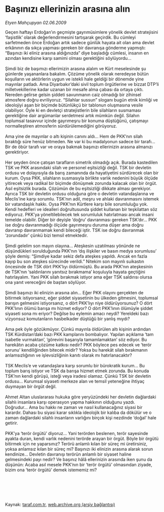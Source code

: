 # Başınızı ellerinizin arasına alın

*Etyen Mahçupyan 02.06.2009*

<div class="taraf_structure_2col_1zq">
<div class="margen_n">



 <p>Geçen haftayı Erdoğan’ın geçmişte gayrımüsimlere yönelik devlet stratejisini ‘faşistlik’ olarak değerlendirmesini tartışarak geçirdik. Bu cümleyi sarfetmeden önce Erdoğan artık sadece günlük hayata ait olan ama devlet erkânının da sıkça yapması gereken bir davranışa gönderme yapmıştı: “Başınızı iki eliniz arasına aldığınızda” diye başladığı cümlesi, insanın en azından kendisine karşı samimi olması gerektiğini söylüyordu... <br/><br/>Şimdi biz de başımızı ellerimizin arasına alalım ve Kürt meselesinde şu günlerde yaşananlara bakalım. Çözüme yönelik olarak neredeyse bütün koşulların ve aktörlerin uygun ve istekli hale geldiği bir dönemde yine mayınlar patladı. Ama Diyarbakır’daki sivil toplum örgütlerine ve bizzat DTP’li milletvekillerine kadar uzanan bir mesafe alma çabası da ortaya çıktı. Nereden gelirse gelsin şiddeti savunmanın caiz olmadığı bir zihinsel atmosfere doğru evriliyoruz. “Silahlar sussun” sloganı bugün etnik kimliği ve ideolojiyi aşan bir biçimde bütünlükçü bir tablonun oluşmasına vesile olabiliyor. Öyle ki en devletçi stratejistlerin bile silahların susmaması gerektiğine dair argümanlar serdetmesi artık mümkün değil. Silahın toplumsal tasavvur içinde gayrımeşru bir konuma düştüğünü, çatışmayı normalleştiren atmosferin sürdürülemediğini görüyoruz. <br/><br/>Ama yine de mayınlar o altı kişinin canını aldı... Hem de PKK’nın silah bıraktığı süre henüz bitmeden. Ne var ki bu madalyonun sadece bir tarafı... Bir de öbür tarafı var ve oraya bakmak başınızı ellerinizin arasına almanızı gerektiriyor. <br/><br/>Her şeyden önce çatışan tarafların simetrik olmadığı açık. Burada kastedilen TSK ve PKK arasındaki silah ve personel eşitsizliği değil. TSK bir devletin ordusu ve dolayısıyla da barış zamanında da hayatiyetini sürdürecek olan bir kurum. Oysa PKK, silahların susmasıyla birlikte varlık nedenini büyük ölçüde yitirecek veya radikal bir biçimde dönüşmek zorunda kalacak olan bir örgüt. Asıl eşitsizlik burada. Çözümün de bu eşitsizliği dikkate alması gerekiyor. Ayrıca TSK bir devletin ordusu olduğuna göre o devletin vatandaşlarına ve Meclis’ine karşı sorumlu. TSK’nın adil, meşru ve ahlaki davranmasını istemek bir vatandaşlık hakkı. Oysa PKK’nın Kürtlere karşı bile sorumluluğu yok. Kendi hedefleri ve idealleri doğrultusunda şiddet kullanan bir teşkilattan söz ediyoruz. PKK’ya yöneltilebilecek tek sorumluluk hatırlatması ancak insani temelde olabilir. Diğer bir deyişle ‘doğru’ davranması gereken TSK’dır... PKK ise doğru davranmadığı ölçüde gayrımeşru duruma düşer ama doğru davranıp davranmamak kendi bileceği iştir. TSK ise doğru davranmak ‘zorundadır’ çünkü bizi temsil etmektedir. <br/><br/>Şimdi gelelim son mayın olayına... Ateşkesin uzatılması yönünde ne düşündükleri sorulduğunda PKK’nın ‘dış ilişkiler ve basın medya sorumlusu’ şöyle demiş: “Şimdiye kadar sekiz defa ateşkes yapıldı. Ancak en fazla kayıp bu son ateşkes sürecinde verildi.” Nitekim son mayınlı suikastın öncesinde de TSK dört PKK’lıyı öldürmüştü. Bu arada PKK’nın ateşkesinin de TSK’nın ‘saldırılarını yanıtsız bırakmama’ koşuluyla hayata geçtiğini hatırlayalım. Yani PKK silah bırakmak istiyor ama eğer TSK saldırısı olursa ona yanıt vereceğini de baştan söylüyor. <br/><br/>Şimdi başınızı iki elinizin arasına alın... Eğer PKK olayını gerçekten de bitirmek istiyorsanız, eğer şiddet siyasetinin bu ülkeden gitmesini, toplumsal barışın gelmesini istiyorsanız, o dört PKK’lıyı niye öldürüyorsunuz? O dört PKK’lının ölümü barışa mı hizmet ediyor? O dört PKK’lının ölümüyle şiddet siyaseti sona mı eriyor? Değilse bu eylemin amacı neydi? Yereldeki bazı vizyonsuz komutanların hasbelkader düştüğü bir yanlış mıydı? <br/><br/>Ama pek öyle gözükmüyor. Çünkü mayınla öldürülen altı kişinin ardından TSK Kürdistan’daki bazı PKK kamplarını bombalıyor. Yapılan açıklama ‘tam isabetle vurmaktan’, ‘görevini başarıyla tamamlamaktan’ söz ediyor. Bu harekâtın acaba çözüme katkısı nedir? PKK böylece pes edecek ve ‘terör sorunu’ kendiliğinden bitecek midir? Yoksa bu harekât silah bırakmanın anlamsızlığının ve işlevsizliğinin kanıtı olarak mı hatırlanacaktır? <br/><br/>TSK Meclis’e ve vatandaşlara karşı sorumlu bir bürokratik kurum... Bu toplum barış istiyor ve TSK da barışa hizmet etmek zorunda. Bu konuda TSK’nın kendi görüşü, isteği veya iradesi olamaz. Çünkü TSK bir devletin ordusu... Kurumsal siyaseti merkeze alan ve temsil yeteneğine ihtiyaç duymayan bir örgüt değil. <br/><br/>Ahmet Altan uluslararası hukuka göre yeryüzündeki her devletin dağlardaki silahlı insanlara karşı operasyon yapma hakkının olduğunu yazdı. Doğrudur... Ama bu hakkı ne zaman ve nasıl kullanacağınız siyasi bir karardır. Dahası bu siyasi karar sıklıkla ideolojik bir kalıba da dökülür ve o zaman dağlardaki silahlı insanların varlığını birçok kişi nezdinde ‘doğal’ hale getirir. <br/><br/>PKK’ya ‘terör örgütü’ diyoruz... Yani terörden beslenen, terör sayesinde ayakta duran, kendi varlık nedenini terörde arayan bir örgüt. Böyle bir örgütü bitirmek için ne yaparsınız? Terörü anlamlı kılan bir süreç mi üretirsiniz, yoksa anlamsız kılan bir süreç mi? Başınızı iki elinizin arasına alarak sorun kendinize... Devletin davranışı terörün anlamlı bir siyaset haline gelmesindeki payı nedir? Ve başınız hâlâ ellerinizin arasında iken şunu da düşünün: Acaba asıl mesele PKK’nın bir ‘terör örgütü’ olmasından ziyade, bizim ona ‘terör örgütü’ demek istememiz mi?</p>
<br/>
<br/>
<br/>



<br/>


<div id="taraf_not">
</div>

</div>


</div>

Kaynak: [taraf.com.tr](http://taraf.com.tr:80/makale/5839.htm), [web.archive.org (arşiv bağlantısı)](http://web.archive.org/web/20090815040125/http://taraf.com.tr:80/makale/5839.htm)
